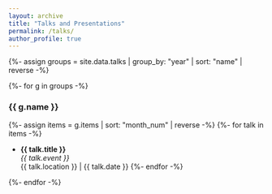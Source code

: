 ```yaml
---
layout: archive
title: "Talks and Presentations"
permalink: /talks/
author_profile: true
---
```


{%- assign groups = site.data.talks | group_by: "year" | sort: "name" | reverse -%}

{%- for g in groups -%}
### {{ g.name }}
{%- assign items = g.items | sort: "month_num" | reverse -%}
{%- for talk in items -%}
- **{{ talk.title }}**  
  *{{ talk.event }}*  
  {{ talk.location }} | {{ talk.date }}
{%- endfor -%}

{%- endfor -%}
